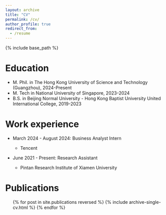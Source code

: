 ```yaml
---
layout: archive
title: "CV"
permalink: /cv/
author_profile: true
redirect_from:
  - /resume
---
```


{% include base_path %}

Education
======
* M. Phil. in The Hong Kong University of Science and Technology (Guangzhou), 2024-Present
* M. Tech in National University of Singapore, 2023-2024
* B.S. in Beijing Normal University - Hong Kong Baptist University United International College, 2019-2023

Work experience
======
* March 2024 - August 2024: Business Analyst Intern
  * Tencent

* June 2021 - Present: Research Assistant
  * Pintan Research Institute of Xiamen University

Publications
======
  <ul>{% for post in site.publications reversed %}
    {% include archive-single-cv.html %}
  {% endfor %}</ul>
  
<!-- Service and leadership
======
* Currently signed in to 43 different slack teams -->
